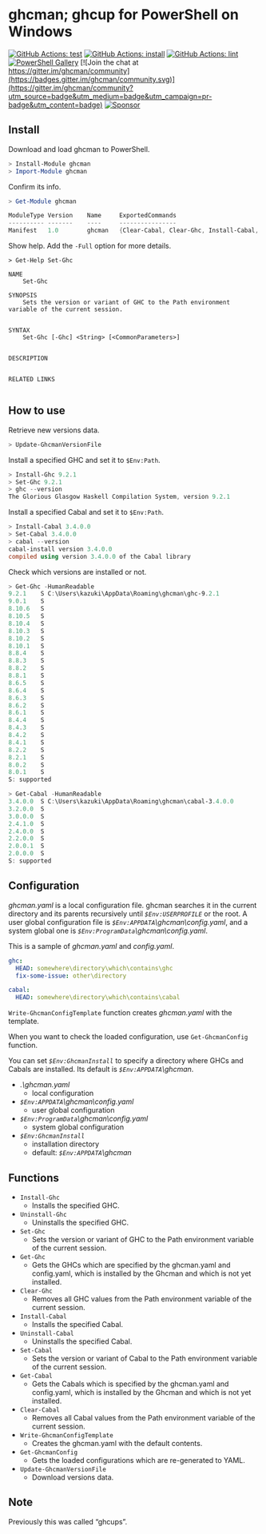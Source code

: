 # ghcman; ghcup for PowerShell on Windows

[![GitHub Actions: test](https://github.com/kakkun61/ghcman/workflows/test/badge.svg)](https://github.com/kakkun61/ghcman/actions?query=workflow%3Atest) [![GitHub Actions: install](https://github.com/kakkun61/ghcman/workflows/install/badge.svg)](https://github.com/kakkun61/ghcman/actions?query=workflow%3Ainstall) [![GitHub Actions: lint](https://github.com/kakkun61/ghcman/workflows/lint/badge.svg)](https://github.com/kakkun61/ghcman/actions?query=workflow%3Alint) [![PowerShell Gallery](https://img.shields.io/powershellgallery/p/ghcman.svg)](https://www.powershellgallery.com/packages/ghcman/) [![Join the chat at https://gitter.im/ghcman/community](https://badges.gitter.im/ghcman/community.svg)](https://gitter.im/ghcman/community?utm_source=badge&utm_medium=badge&utm_campaign=pr-badge&utm_content=badge) [![Sponsor](https://img.shields.io/badge/Sponsor-%E2%9D%A4-red?logo=GitHub)](https://github.com/sponsors/kakkun61)

## Install

Download and load ghcman to PowerShell.

```powershell
> Install-Module ghcman
> Import-Module ghcman
```

Confirm its info.

```powershell
> Get-Module ghcman

ModuleType Version    Name     ExportedCommands
---------- -------    ----     ----------------
Manifest   1.0        ghcman   {Clear-Cabal, Clear-Ghc, Install-Cabal, Install-Ghc...}
```

Show help. Add the `-Full` option for more details.

```
> Get-Help Set-Ghc

NAME
    Set-Ghc

SYNOPSIS
    Sets the version or variant of GHC to the Path environment variable of the current session.


SYNTAX
    Set-Ghc [-Ghc] <String> [<CommonParameters>]


DESCRIPTION


RELATED LINKS


```

## How to use

Retrieve new versions data.

```powershell
> Update-GhcmanVersionFile
```

Install a specified GHC and set it to `$Env:Path`.

```powershell
> Install-Ghc 9.2.1
> Set-Ghc 9.2.1
> ghc --version
The Glorious Glasgow Haskell Compilation System, version 9.2.1
```

Install a specified Cabal and set it to `$Env:Path`.

```powershell
> Install-Cabal 3.4.0.0
> Set-Cabal 3.4.0.0
> cabal --version
cabal-install version 3.4.0.0
compiled using version 3.4.0.0 of the Cabal library
```

Check which versions are installed or not.

```powershell
> Get-Ghc -HumanReadable
9.2.1    S C:\Users\kazuki\AppData\Roaming\ghcman\ghc-9.2.1
9.0.1    S
8.10.6   S
8.10.5   S
8.10.4   S
8.10.3   S
8.10.2   S
8.10.1   S
8.8.4    S
8.8.3    S
8.8.2    S
8.8.1    S
8.6.5    S
8.6.4    S
8.6.3    S
8.6.2    S
8.6.1    S
8.4.4    S
8.4.3    S
8.4.2    S
8.4.1    S
8.2.2    S
8.2.1    S
8.0.2    S
8.0.1    S
S: supported
```

```powershell
> Get-Cabal -HumanReadable
3.4.0.0  S C:\Users\kazuki\AppData\Roaming\ghcman\cabal-3.4.0.0
3.2.0.0  S
3.0.0.0  S
2.4.1.0  S
2.4.0.0  S
2.2.0.0  S
2.0.0.1  S
2.0.0.0  S
S: supported
```

## Configuration

_ghcman.yaml_ is a local configuration file. ghcman searches it in the current directory and its parents recursively until _`$Env:USERPROFILE`_ or the root. A user global configuration file is _`$Env:APPDATA`\ghcman\config.yaml_, and a system global one is _`$Env:ProgramData`\ghcman\config.yaml_.

This is a sample of _ghcman.yaml_ and _config.yaml_.

```yaml
ghc:
  HEAD: somewhere\directory\which\contains\ghc
  fix-some-issue: other\directory

cabal:
  HEAD: somewhere\directory\which\contains\cabal
```

`Write-GhcmanConfigTemplate` function creates _ghcman.yaml_ with the template.

When you want to check the loaded configuration, use `Get-GhcmanConfig` function.

You can set _`$Env:GhcmanInstall`_ to specify a directory where GHCs and Cabals are installed. Its default is _`$Env:APPDATA`\ghcman_.

- _.\ghcman.yaml_
  - local configuration
- _`$Env:APPDATA`\ghcman\config.yaml_
  - user global configuration
- _`$Env:ProgramData`\ghcman\config.yaml_
  - system global configuration
- _`$Env:GhcmanInstall`_
  - installation directory
  - default: _`$Env:APPDATA`\ghcman_

## Functions

- `Install-Ghc`
  - Installs the specified GHC.
- `Uninstall-Ghc`
  - Uninstalls the specified GHC.
- `Set-Ghc`
  - Sets the version or variant of GHC to the Path environment variable of the current session.
- `Get-Ghc`
  - Gets the GHCs which are specified by the ghcman.yaml and config.yaml, which is installed by the Ghcman and which is not yet installed.
- `Clear-Ghc`
  - Removes all GHC values from the Path environment variable of the current session.
- `Install-Cabal`
  - Installs the specified Cabal.
- `Uninstall-Cabal`
  - Uninstalls the specified Cabal.
- `Set-Cabal`
  - Sets the version or variant of Cabal to the Path environment variable of the current session.
- `Get-Cabal`
  - Gets the Cabals which is specified by the ghcman.yaml and config.yaml, which is installed by the Ghcman and which is not yet installed.
- `Clear-Cabal`
  - Removes all Cabal values from the Path environment variable of the current session.
- `Write-GhcmanConfigTemplate`
  - Creates the ghcman.yaml with the default contents.
- `Get-GhcmanConfig`
  - Gets the loaded configurations which are re-generated to YAML.
- `Update-GhcmanVersionFile`
  - Download versions data.

## Note

Previously this was called “ghcups”.
